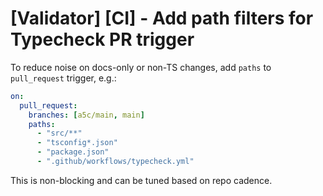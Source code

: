 # [Validator] [CI] - Add path filters for Typecheck PR trigger

To reduce noise on docs-only or non-TS changes, add `paths` to `pull_request` trigger, e.g.:

```yaml
on:
  pull_request:
    branches: [a5c/main, main]
    paths:
      - "src/**"
      - "tsconfig*.json"
      - "package.json"
      - ".github/workflows/typecheck.yml"
```

This is non-blocking and can be tuned based on repo cadence.
